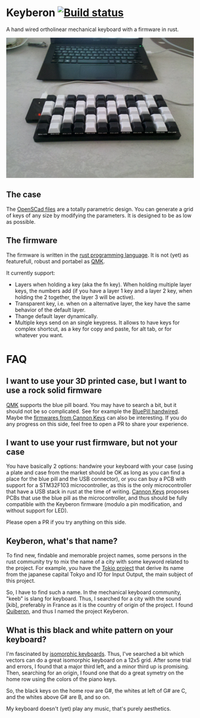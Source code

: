 # Keyberon [![Build status](https://travis-ci.org/TeXitoi/keyberon.svg?branch=master)](https://travis-ci.org/TeXitoi/keyberon)

A hand wired ortholinear mechanical keyboard with a firmware in rust.

![photo](images/keyberon.jpg)

## The case

The [OpenSCad files](cad/) are a totally parametric design. You can generate a grid of keys of any size by modifying the parameters. It is designed to be as low as possible.

## The firmware

The firmware is written in the [rust programming language](https://rust-lang.org). It is not (yet) as featurefull, robust and portabel as [QMK](https://github.com/qmk/qmk_firmware).

It currently support:
 - Layers when holding a key (aka the fn key). When holding multiple layer keys, the numbers add (if you have a layer 1 key and a layer 2 key, when holding the 2 together, the layer 3 will be active).
 - Transparent key, i.e. when on a alternative layer, the key have the same behavior of the default layer.
 - Thange default layer dynamically.
 - Multiple keys send on an single keypress. It allows to have keys for complex shortcut, as a key for copy and paste, for alt tab, or for whatever you want.

# FAQ

## I want to use your 3D printed case, but I want to use a rock solid firmware

[QMK](https://github.com/qmk/qmk_firmware) supports the blue pill board. You may have to search a bit, but it should not be so complicated. See for example the [BluePill handwired](https://github.com/qmk/qmk_firmware/tree/master/keyboards/handwired/bluepill). Maybe the [firmwares from Cannon Keys](https://github.com/qmk/qmk_firmware/tree/master/keyboards/cannonkeys) can also be interesting. If you do any progress on this side, feel free to open a PR to share your experience.

## I want to use your rust firmware, but not your case

You have basically 2 options: handwire your keyboard with your case (using a plate and case from the market should be OK as long as you can find a place for the blue pill and the USB connector), or you can buy a PCB with support for a STM32F103 microcontroller, as this is the only microcontroller that have a USB stack in rust at the time of writing. [Cannon Keys](https://cannonkeys.com/) proposes PCBs that use the blue pill as the microcontroller, and thus should be fully compatible with the Keyberon firmware (modulo a pin modification, and without support for LED).

Please open a PR if you try anything on this side.

## Keyberon, what's that name?

To find new, findable and memorable project names, some persons in the rust community try to mix the name of a city with some keyword related to the project. For example, you have the [Tokio project](https://tokio.rs/) that derive its name from the japanese capital Tokyo and IO for Input Output, the main subject of this project.

So, I have to find such a name. In the mechanical keyboard community, "keeb" is slang for keyboard. Thus, I searched for a city with the sound [kib], preferably in France as it is the country of origin of the project. I found [Quiberon](https://en.wikipedia.org/wiki/Quiberon), and thus I named the project Keyberon.

## What is this black and white pattern on your keyboard?

I'm fascinated by [isomorphic keyboards](https://en.wikipedia.org/wiki/Isomorphic_keyboard). Thus, I've searched a bit which vectors can do a great isomorphic keyboard on a 12x5 grid. After some trial and errors, I found that a major third left, and a minor third up is promising. Then, searching for an origin, I found one that do a great symetry on the home row using the colors of the piano keys.

So, the black keys on the home row are G#, the whites at left of G# are C, and the whites above G# are B, and so on.

My keyboard doesn't (yet) play any music, that's purely aesthetics.
